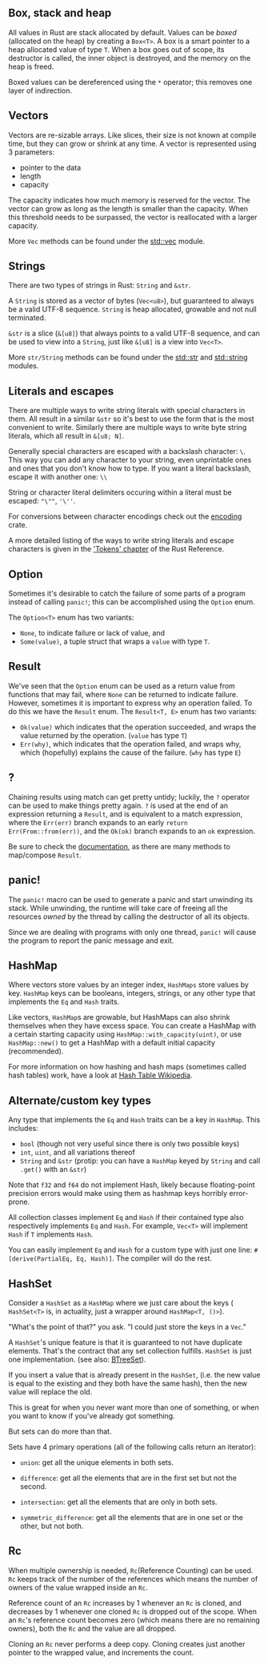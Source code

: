 ## Box, stack and heap
All values in Rust are stack allocated by default. Values can be *boxed* (allocated on the heap) by creating a `Box<T>`. A box is a smart pointer to a heap allocated value of type `T`. When a box goes out of scope, its destructor is called, the inner object is destroyed, and the memory on the heap is freed.

Boxed values can be dereferenced using the `*` operator; this removes one layer of indirection.
## Vectors
Vectors are re-sizable arrays. Like slices, their size is not known at compile time, but they can grow or shrink at any time. A vector is represented using 3 parameters: 

* pointer to the data
* length
* capacity

The capacity indicates how much memory is reserved for the vector. The vector can grow as long as the length is smaller than the capacity. When this threshold needs to be surpassed, the vector is reallocated with a larger capacity.

More `Vec` methods can be found under the [std::vec](https://doc.rust-lang.org/std/vec/) module.
## Strings
There are two types of strings in Rust: `String` and `&str`.

A `String` is stored as a vector of bytes (`Vec<u8>`), but guaranteed to always be a valid UTF-8 sequence. `String` is heap allocated, growable and not null terminated.

`&str` is a slice (`&[u8]`) that always points to a valid UTF-8 sequence, and can be used to view into a `String`, just like `&[u8]` is a view into `Vec<T>`.

More `str/String` methods can be found under the [std::str](https://doc.rust-lang.org/std/str/) and [std::string](https://doc.rust-lang.org/std/string/) modules.
## Literals and escapes
There are multiple ways to write string literals with special characters in them. All result in a similar `&str` so it's best to use the form that is the most convenient to write. Similarly there are multiple ways to write byte string literals, which all result in `&[u8; N]`.

Generally special characters are escaped with a backslash character: `\`. This way you can add any character to your string, even unprintable ones and ones that you don't know how to type. If you want a literal backslash, escape it with another one: `\\`

String or character literal delimiters occuring within a literal must be escaped: `"\""`, `'\''`.

For conversions between character encodings check out the [encoding](https://crates.io/crates/encoding) crate.

A more detailed listing of the ways to write string literals and escape characters is given in the ['Tokens' chapter](https://doc.rust-lang.org/reference/tokens.html) of the Rust Reference.
## Option
Sometimes it's desirable to catch the failure of some parts of a program instead of calling `panic!`; this can be accomplished using the `Option` enum.

The `Option<T>` enum has two variants:

* `None`, to indicate failure or lack of value, and
* `Some(value)`, a tuple struct that wraps a `value` with type `T`.
## Result
We've seen that the `Option` enum can be used as a return value from functions that may fail, where `None` can be returned to indicate failure. However, sometimes it is important to express why an operation failed. To do this we have the `Result` enum.
The `Result<T, E>` enum has two variants:

* `Ok(value)` which indicates that the operation succeeded, and wraps the value returned by the operation. (`value` has type `T`)
* `Err(why)`, which indicates that the operation failed, and wraps why, which (hopefully) explains the cause of the failure. (`why` has type `E`)
## ?
Chaining results using match can get pretty untidy; luckily, the `?` operator can be used to make things pretty again. `?` is used at the end of an expression returning a `Result`, and is equivalent to a match expression, where the `Err(err)` branch expands to an early `return Err(From::from(err))`, and the `Ok(ok)` branch expands to an `ok` expression.

Be sure to check the [documentation](https://doc.rust-lang.org/std/result/index.html), as there are many methods to map/compose `Result`.
## panic!
The `panic!` macro can be used to generate a panic and start unwinding its stack. While unwinding, the runtime will take care of freeing all the resources *owned* by the thread by calling the destructor of all its objects.

Since we are dealing with programs with only one thread, `panic!` will cause the program to report the panic message and exit.
## HashMap
Where vectors store values by an integer index, `HashMaps` store values by key. `HashMap` keys can be booleans, integers, strings, or any other type that implements the `Eq` and `Hash` traits. 

Like vectors, `HashMap`s are growable, but HashMaps can also shrink themselves when they have excess space. You can create a HashMap with a certain starting capacity using `HashMap::with_capacity(uint)`, or use `HashMap::new()` to get a HashMap with a default initial capacity (recommended).

For more information on how hashing and hash maps (sometimes called hash tables) work, have a look at [Hash Table Wikipedia](https://en.wikipedia.org/wiki/Hash_table).
## Alternate/custom key types
Any type that implements the `Eq` and `Hash` traits can be a key in `HashMap`. This includes:

* `bool` (though not very useful since there is only two possible keys)
* `int`, `uint`, and all variations thereof
* `String` and `&str` (protip: you can have a `HashMap` keyed by `String` and call `.get()` with an `&str`)

Note that `f32` and `f64` do not implement Hash, likely because floating-point precision errors would make using them as hashmap keys horribly error-prone.

All collection classes implement `Eq` and `Hash` if their contained type also respectively implements `Eq` and `Hash`. For example, `Vec<T>` will implement `Hash` if `T` implements `Hash`.

You can easily implement `Eq` and `Hash` for a custom type with just one line: `#[derive(PartialEq, Eq, Hash)]`. The compiler will do the rest. 
## HashSet
Consider a `HashSet` as a `HashMap` where we just care about the keys ( `HashSet<T>` is, in actuality, just a wrapper around `HashMap<T, ()>`).

"What's the point of that?" you ask. "I could just store the keys in a `Vec`."

A `HashSet`'s unique feature is that it is guaranteed to not have duplicate elements. That's the contract that any set collection fulfills. `HashSet` is just one implementation. (see also: [BTreeSet](https://doc.rust-lang.org/std/collections/struct.BTreeSet.html)).

If you insert a value that is already present in the `HashSet`, (i.e. the new value is equal to the existing and they both have the same hash), then the new value will replace the old.

This is great for when you never want more than one of something, or when you want to know if you've already got something.

But sets can do more than that.

Sets have 4 primary operations (all of the following calls return an iterator):

* `union`: get all the unique elements in both sets.

* `difference`: get all the elements that are in the first set but not the second.

* `intersection`: get all the elements that are only in both sets.

* `symmetric_difference`: get all the elements that are in one set or the other, but not both.
## Rc
When multiple ownership is needed, `Rc`(Reference Counting) can be used. `Rc` keeps track of the number of the references which means the number of owners of the value wrapped inside an `Rc`.

Reference count of an `Rc` increases by 1 whenever an `Rc` is cloned, and decreases by 1 whenever one cloned `Rc` is dropped out of the scope. When an `Rc`'s reference count becomes zero (which means there are no remaining owners), both the `Rc` and the value are all dropped.

Cloning an `Rc` never performs a deep copy. Cloning creates just another pointer to the wrapped value, and increments the count.